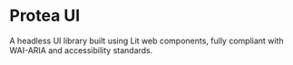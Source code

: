 # Protea UI
A headless UI library built using Lit web components, fully compliant with WAI-ARIA and accessibility standards.
